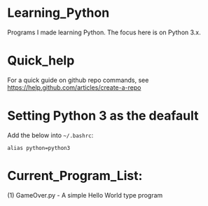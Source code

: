 Learning_Python
===============

Programs I made learning Python. The focus here is on Python 3.x.

Quick_help
===============
For a quick guide on github repo commands, see https://help.github.com/articles/create-a-repo

Setting Python 3 as the deafault
================================

Add the below into `~/.bashrc`:

```
alias python=python3
```

Current_Program_List:
===============
(1) GameOver.py - A simple Hello World type program
